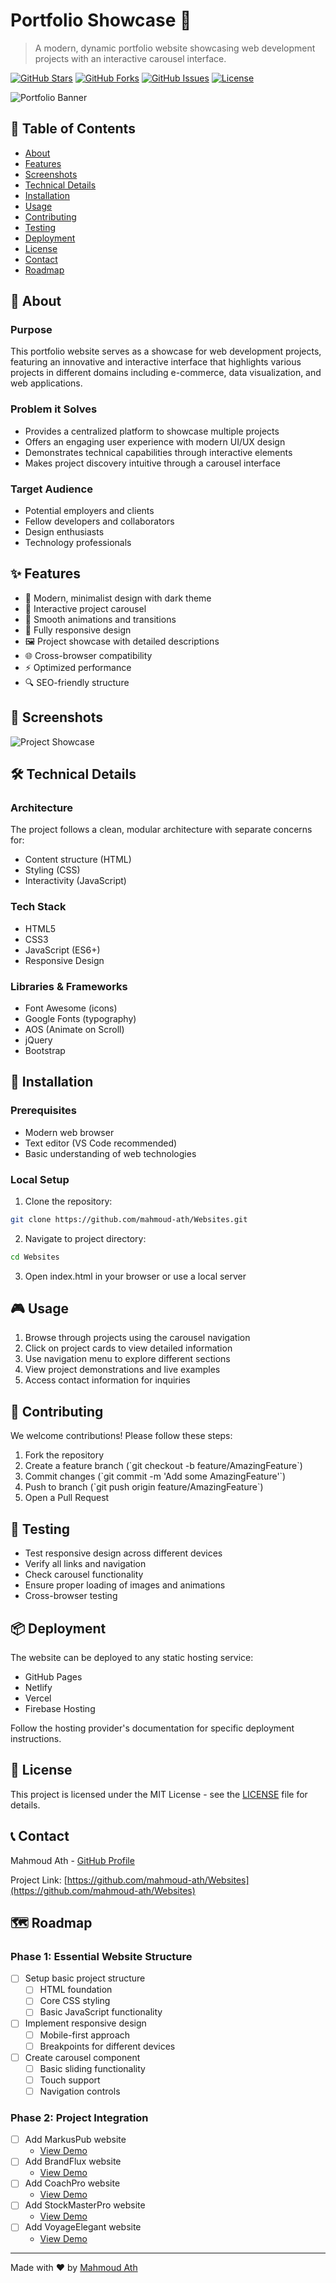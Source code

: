 # Portfolio Showcase 🌟
> A modern, dynamic portfolio website showcasing web development projects with an interactive carousel interface.

[![GitHub Stars](https://img.shields.io/github/stars/mahmoud-ath/Websites?style=social)](https://github.com/mahmoud-ath/Websites/stargazers)
[![GitHub Forks](https://img.shields.io/github/forks/mahmoud-ath/Websites?style=social)](https://github.com/mahmoud-ath/Websites/network/members)
[![GitHub Issues](https://img.shields.io/github/issues/mahmoud-ath/Websites)](https://github.com/mahmoud-ath/Websites/issues)
[![License](https://img.shields.io/badge/license-MIT-blue.svg)](LICENSE)

![Portfolio Banner](Image/devshowcase.jpeg)

## 📑 Table of Contents
- [About](#about)
- [Features](#features)
- [Screenshots](#screenshots)
- [Technical Details](#technical-details)
- [Installation](#installation)
- [Usage](#usage)
- [Contributing](#contributing)
- [Testing](#testing)
- [Deployment](#deployment)
- [License](#license)
- [Contact](#contact)
- [Roadmap](#roadmap)

## 🎯 About
### Purpose
This portfolio website serves as a showcase for web development projects, featuring an innovative and interactive interface that highlights various projects in different domains including e-commerce, data visualization, and web applications.

### Problem it Solves
- Provides a centralized platform to showcase multiple projects
- Offers an engaging user experience with modern UI/UX design
- Demonstrates technical capabilities through interactive elements
- Makes project discovery intuitive through a carousel interface

### Target Audience
- Potential employers and clients
- Fellow developers and collaborators
- Design enthusiasts
- Technology professionals

## ✨ Features
- 🎨 Modern, minimalist design with dark theme
- 🔄 Interactive project carousel
- 💫 Smooth animations and transitions
- 📱 Fully responsive design
- 🖼️ Project showcase with detailed descriptions
- 🌐 Cross-browser compatibility
- ⚡ Optimized performance
- 🔍 SEO-friendly structure

## 📸 Screenshots
![Project Showcase](Image/DevShowcase%20website.png)

## 🛠️ Technical Details

### Architecture
The project follows a clean, modular architecture with separate concerns for:
- Content structure (HTML)
- Styling (CSS)
- Interactivity (JavaScript)

### Tech Stack
- HTML5
- CSS3
- JavaScript (ES6+)
- Responsive Design

### Libraries & Frameworks
- Font Awesome (icons)
- Google Fonts (typography)
- AOS (Animate on Scroll)
- jQuery
- Bootstrap

## 🚀 Installation

### Prerequisites
- Modern web browser
- Text editor (VS Code recommended)
- Basic understanding of web technologies

### Local Setup
1. Clone the repository:
```bash
git clone https://github.com/mahmoud-ath/Websites.git
```

2. Navigate to project directory:
```bash
cd Websites
```

3. Open index.html in your browser or use a local server

## 🎮 Usage
1. Browse through projects using the carousel navigation
2. Click on project cards to view detailed information
3. Use navigation menu to explore different sections
4. View project demonstrations and live examples
5. Access contact information for inquiries

## 🤝 Contributing
We welcome contributions! Please follow these steps:

1. Fork the repository
2. Create a feature branch (\`git checkout -b feature/AmazingFeature\`)
3. Commit changes (\`git commit -m 'Add some AmazingFeature'\`)
4. Push to branch (\`git push origin feature/AmazingFeature\`)
5. Open a Pull Request

## 🧪 Testing
- Test responsive design across different devices
- Verify all links and navigation
- Check carousel functionality
- Ensure proper loading of images and animations
- Cross-browser testing

## 📦 Deployment
The website can be deployed to any static hosting service:
- GitHub Pages
- Netlify
- Vercel
- Firebase Hosting

Follow the hosting provider's documentation for specific deployment instructions.

## 📄 License
This project is licensed under the MIT License - see the [LICENSE](LICENSE) file for details.

## 📞 Contact
Mahmoud Ath - [GitHub Profile](https://github.com/mahmoud-ath)

Project Link: [https://github.com/mahmoud-ath/Websites](https://github.com/mahmoud-ath/Websites)

## 🗺️ Roadmap
### Phase 1: Essential Website Structure
- [ ] Setup basic project structure
  - [ ] HTML foundation
  - [ ] Core CSS styling
  - [ ] Basic JavaScript functionality
- [ ] Implement responsive design
  - [ ] Mobile-first approach
  - [ ] Breakpoints for different devices
- [ ] Create carousel component
  - [ ] Basic sliding functionality
  - [ ] Touch support
  - [ ] Navigation controls

### Phase 2: Project Integration
- [ ] Add MarkusPub website
  - [View Demo](https://mahmoud-ath.github.io/Websites/Projects_site/MarkusPub/index.html)
- [ ] Add BrandFlux website
  - [View Demo](https://mahmoud-ath.github.io/Websites/Projects_site/BrandFlux/index.html)
- [ ] Add CoachPro website
  - [View Demo](https://mahmoud-ath.github.io/Websites/Projects_site/coachPro/coachPro.html)
- [ ] Add StockMasterPro website
  - [View Demo](https://mahmoud-ath.github.io/Websites/Projects_site/StockMasterPro/StockMasterPro.html)
- [ ] Add VoyageElegant website
  - [View Demo](https://mahmoud-ath.github.io/Websites/Projects_site/voyage_elegant/voyage_elegant.html)

---

Made with ❤️ by [Mahmoud Ath](https://github.com/mahmoud-ath)
